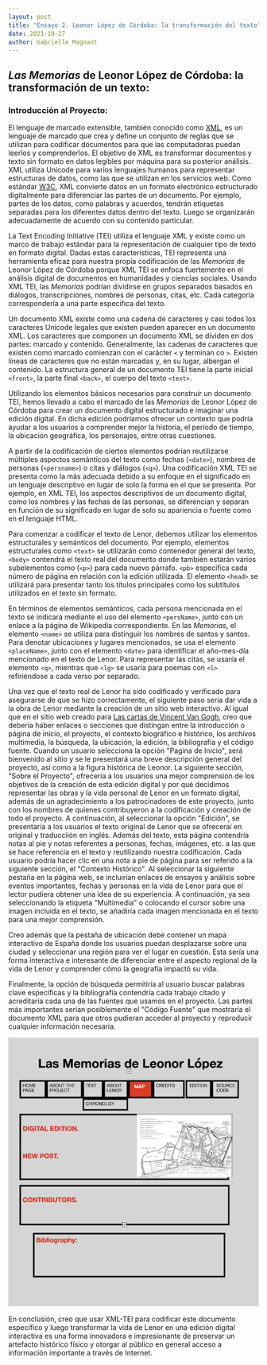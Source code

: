 ```yaml
---
layout: post
title: "Ensayo 2. Leonor López de Córdoba: la transformación del texto"
date: 2021-10-27
author: Gabrielle Magnant
---
```


## *Las Memorias* de Leonor López de Córdoba: la transformación de un texto:

### Introducción al Proyecto:

El lenguaje de marcado extensible, también conocido como [XML](https://www.w3schools.com/xml/xml_whatis.asp), es un lenguaje de marcado que crea y define un conjunto de reglas que se utilizan para codificar documentos para que las computadoras puedan leerlos y comprenderlos. El objetivo de XML es transformar documentos y texto sin formato en datos legibles por máquina para su posterior análisis. XML utiliza Unicode para varios lenguajes humanos para representar estructuras de datos, como las que se utilizan en los servicios web. Como estándar [W3C](https://www.w3.org/standards/xml/core), XML convierte datos en un formato electrónico estructurado digitalmente para diferenciar las partes de un documento. Por ejemplo, partes de los datos, como palabras y acuerdos, tendrán etiquetas separadas para los diferentes datos dentro del texto. Luego se organizarán adecuadamente de acuerdo con su contenido particular.

La Text Encoding Initiative (TEI) utiliza el lenguaje XML y existe como un marco de trabajo estándar para la representación de cualquier tipo de texto en formato digital. Dadas estas características, TEI representa una herramienta eficaz para nuestra propia codificación de las *Memorias* de Leonor López de Córdoba porque XML TEI se enfoca fuertemente en el análisis digital de documentos en humanidades y ciencias sociales. Usando XML TEI, las *Memorias* podrían dividirse en grupos separados basados en diálogos, transcripciones, nombres de personas, citas, etc. Cada categoría correspondería a una parte específica del texto. 

Un documento XML existe como una cadena de caracteres y casi todos los caracteres Unicode legales que existen pueden aparecer en un documento XML. Los caracteres que componen un documento XML se dividen en dos partes: marcado y contenido. Generalmente, las cadenas de caracteres que existen como marcado comienzan con el carácter `<` y terminan co `>`. Existen líneas de caracteres que no están marcadas y, en su lugar, albergan el contenido. La estructura general de un documento TEI tiene la parte inicial `<front>`, la parte final `<back>`, el cuerpo del texto `<text>`.

Utilizando los elementos básicos necesarios para construir un documento TEI, hemos llevado a cabo el marcado de las *Memorias* de Leonor López de Córdoba para crear un documento digital estructurado e imaginar una edición digital. En dicha edición podríamos ofrecer un contexto que podría ayudar a los usuarios a comprender mejor la historia, el período de tiempo, la ubicación geográfica, los personajes, entre otras cuestiones. 

A partir de la codificación de ciertos elementos podrían reutilizarse múltiples aspectos semánticos del texto como fechas (`<date>`), nombres de personas (`<persname>`) o citas y diálogos (`<q>`). Una codificación XML TEI se presenta como la más adecuada debido a su enfoque en el significado en un lenguaje descriptivo en lugar de solo la forma en el que se presenta. Por ejemplo, en XML TEI, los aspectos descriptivos de un documento digital, como los nombres y las fechas de las personas, se diferencian y separan en función de su significado en lugar de solo su apariencia o fuente como en el lenguaje HTML.

Para comenzar a codificar el texto de Lenor, debemos utilizar los elementos estructurales y semánticos del documento. Por ejemplo, elementos estructurales como `<text>` se utilizarán como contenedor general del texto, `<body>` contendrá el texto real del documento donde también estarán varios subelementos como (`<p>`) para cada nuevo párrafo. `<pb>` especifica cada número de página en relación con la edición utilizada. El elemento `<head>` se utilizará para presentar tanto los títulos principales como los subtítulos utilizados en el texto sin formato.

En términos de elementos semánticos, cada persona mencionada en el texto se indicará mediante el uso del elemento `<persName>`, junto con un enlace a la página de Wikipedia correspondiente. En las *Memorias*, el elemento `<name>` se utiliza para distinguir los nombres de santos y santos. Para denotar ubicaciones y lugares mencionados, se usa el elemento `<placeName>`, junto con el elemento `<date>` para identificar el año-mes-día mencionado en el texto de Lenor. Para representar las citas, se usaría el elemento `<q>`, mientras que `<lg>` se usaría para poemas con `<l>` refiriéndose a cada verso por separado.

Una vez que el texto real de Lenor ha sido codificado y verificado para asegurarse de que se hizo correctamente, el siguiente paso sería dar vida a la obra de Lenor mediante la creación de un sitio web interactivo. Al igual que en el sitio web creado para [Las cartas de Vincent Van Gogh](http://vangoghletters.org/vg/), creo que debería haber enlaces o secciones que distingan entre la introducción o página de inicio, el proyecto, el contexto biográfico e histórico, los archivos multimedia, la búsqueda, la ubicación, la edición, la bibliografía y el código fuente. Cuando un usuario selecciona la opción "Pagina de Inicio", será bienvenido al sitio y se le presentará una breve descripción general del proyecto, así como a la figura histórica de Leonor. La siguiente sección, "Sobre el Proyecto", ofrecería a los usuarios una mejor comprensión de los objetivos de la creación de esta edición digital y por qué decidimos representar las obras y la vida personal de Lenor en un formato digital, además de un agradecimiento a los patrocinadores de este proyecto, junto con los nombres de quienes contribuyeron a la codificación y creación de todo el proyecto. A continuación, al seleccionar la opción "Edición", se presentaría a los usuarios el texto original de Lenor que se ofreceraí en original y traducciión en inglés. Además del texto, esta página contendría notas al pie y notas referentes a personas, fechas, imágenes, etc. a las que se hace referencia en el texto y reutilizando nuestra codificación. Cada usuario podría hacer clic en una nota a pie de página para ser referido a la siguiente sección, el "Contexto Histórico". Al seleccionar la siguiente pestaña en la página web, se incluirían enlaces de ensayos y análisis sobre eventos importantes, fechas y personas en la vida de Lenor para que el lector pudiera obtener una idea de su experiencia. A continuación, ya sea seleccionando la etiqueta "Multimedia" o colocando el cursor sobre una imagen incluida en el texto, se añadiría cada imagen mencionada en el texto para una mejor comprensión. 

Creo además que la pestaña de ubicación debe contener un mapa interactivo de España donde los usuarios puedan desplazarse sobre una ciudad y seleccionar una región para ver el lugar en cuestión. Esta sería una forma interactiva e interesante de diferenciar entre el aspecto regional de la vida de Lenor y comprender cómo la geografía impactó su vida. 

Finalmente, la opción de búsqueda permitiría al usuario buscar palabras clave específicas y la bibliografía contendría cada trabajo citado y acreditaría cada una de las fuentes que usamos en el proyecto. Las partes más importantes serían posiblemente el "Código Fuente" que mostraría el documento XML para que otros pudieran acceder al proyecto y reproducir cualquier información necesaria. 
  
 <img src="/assets/images/lenormapa.png" alt="imagen" width="700"> 

 En conclusión, creo que usar XML-TEI para codificar este documento específico y luego transformar la vida de Lenor en una edición digital interactiva es una forma innovadora e impresionante de preservar un artefacto histórico físico y otorgar al público en general acceso a información importante a través de Internet.


